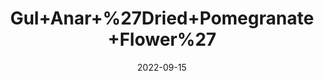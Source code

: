 ---
title: 'Gul+Anar+%27Dried+Pomegranate+Flower%27'
date: '2022-09-15' 
metatag: '' 
inventory: '0' 
draft: false 
# meta description 
shortDescripton: ''
description: 'Herb'
longdescription: ''
featured: True
# product Price
price: '30.0'
# Product Short Description
shortDescription: ''
productID: '608D5EFE-962C-ED11-9968-005056B3A416'
type: 'products'
category: 'Herb' 
thumnailproduct: 'https://aminsaddiquidawakhana.eralive.net/images/products/608D5EFE-962C-ED11-9968-005056B3A4161.png' 
images:
  - image: 'images/products/608D5EFE-962C-ED11-9968-005056B3A4161.png'  
Variants:
---